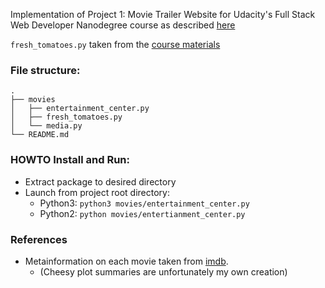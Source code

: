 
Implementation of Project 1: Movie Trailer Website for Udacity's Full Stack Web Developer Nanodegree course as described [here](https://www.udacity.com/wiki/nd004)



`fresh_tomatoes.py` taken from the [course materials](https://www.udacity.com/wiki/nd004)


### File structure:
```
.
├── movies
│   ├── entertainment_center.py
│   ├── fresh_tomatoes.py
│   └── media.py
└── README.md
```

### HOWTO Install and Run:
* Extract package to desired directory
* Launch from project root directory:
	* Python3: `python3 movies/entertainment_center.py`
	* Python2: `python movies/entertianment_center.py`

### References
* Metainformation on each movie taken from [imdb](http://www.imdb.com/?ref_=nv_home).
	* (Cheesy plot summaries are unfortunately my own creation)

